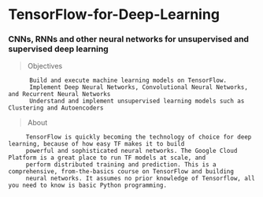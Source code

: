 # TensorFlow-for-Deep-Learning
### CNNs, RNNs and other neural networks for unsupervised and supervised deep learning  
      
   > Objectives      
      
          Build and execute machine learning models on TensorFlow.
          Implement Deep Neural Networks, Convolutional Neural Networks, and Recurrent Neural Networks
          Understand and implement unsupervised learning models such as Clustering and Autoencoders

   > About
   
         TensorFlow is quickly becoming the technology of choice for deep learning, because of how easy TF makes it to build 
         powerful and sophisticated neural networks. The Google Cloud Platform is a great place to run TF models at scale, and 
         perform distributed training and prediction. This is a comprehensive, from-the-basics course on TensorFlow and building 
         neural networks. It assumes no prior knowledge of Tensorflow, all you need to know is basic Python programming.
